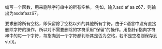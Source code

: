 编写一个函数，用来删除字符串中的所有空格。
例如，输入asd af aa z67，则输出为asdafaaz67。

要求删除所有空格，即保留除了空格以外的其他所有字符。由于C语言中没有直接删除字符的操作，所以对不需要删除的字符采用"保留"的操作。用指针p指向字符串中的每一个字符，每指向到一个字符都判断其是否为空格，若不是空格则保存到str[i]。